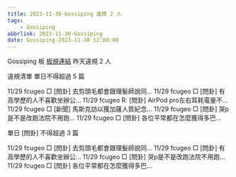 ```yaml
---
title: 2023-11-30-Gossiping 違規 2 人
tags:
    - Gossiping
abbrlink: 2023-11-30-Gossiping
date: Gossiping-2023-11-30 12:00:00
---
```

Gossiping 板 [板規連結](https://www.ptt.cc/bbs/Gossiping/M.1637425085.A.07D.html)
昨天違規 2 人
<!-- more -->

違規清單
單日不得超過 5 篇

11/29 fcugeo □ [問卦] 去剪頭毛都會跟理髮師說同…
11/29 fcugeo □ [問卦] 有高學歷的人不喜歡坐辦公…
11/29 fcugeo R: [問卦] AirPod pro左右耳耗電量不…
11/29 fcugeo □ [新聞] 馬斯克訪以獲加薩人質紀念…
11/29 fcugeo □ [問卦] 哭p是不是改跑法院不用跑…
11/29 fcugeo □ [問卦] 各位平常都在怎麼獲得多巴…

單日 [問卦] 不得超過 3 篇

11/29 fcugeo □ [問卦] 去剪頭毛都會跟理髮師說同…
11/29 fcugeo □ [問卦] 有高學歷的人不喜歡坐辦公…
11/29 fcugeo □ [問卦] 哭p是不是改跑法院不用跑…
11/29 fcugeo □ [問卦] 各位平常都在怎麼獲得多巴…